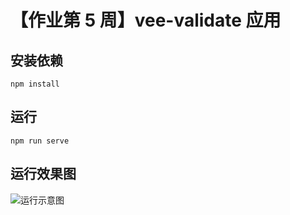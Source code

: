 # 【作业第 5 周】vee-validate 应用

## 安装依赖

`npm install`

## 运行

`npm run serve`

## 运行效果图

![运行示意图](https://user-images.githubusercontent.com/16339446/68063803-e4d5bd00-fd4e-11e9-8e98-a0a9145b8adc.gif)
